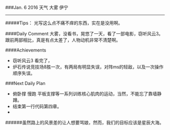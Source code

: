 ###Jan. 6 2016 天气 大雾 伊宁
***
#####Tips：
光写这么点不痛不痒的东西，实在是没用啊。

####Daily Comment
大雾，没看书，晃悠了一天，看了一部电影，窃听风云3。跟前两部相比，真是有点太差了，人物动机非常不清楚啊。

####Achievements
+ 窃听风云3 看完了，
+ 炉石传说竞技场8胜一次，有两局有明显失误，对阵ms的轻敌，以及一次操作顺序失误。

###Next Daily Plan
+ 俯卧撑 慢跑 平板支撑等一系列训练核心肌肉的运动，当然，不能忘了靠墙静蹲。
+ 结束第一行代码第四章。
+ 

######虽然路上的风景差的让人想要骂娘，然而，我们的目标应该是星辰大海。

